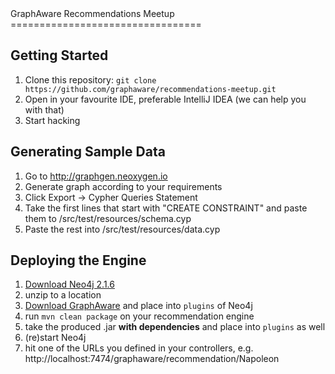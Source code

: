 <a name="top"/>
GraphAware Recommendations Meetup
=================================

Getting Started
---------------

1) Clone this repository: `git clone https://github.com/graphaware/recommendations-meetup.git`
2) Open in your favourite IDE, preferable IntelliJ IDEA (we can help you with that)
3) Start hacking

Generating Sample Data
----------------------

1) Go to http://graphgen.neoxygen.io
2) Generate graph according to your requirements
3) Click Export -> Cypher Queries Statement
4) Take the first lines that start with "CREATE CONSTRAINT" and paste them to /src/test/resources/schema.cyp
5) Paste the rest into /src/test/resources/data.cyp

Deploying the Engine
--------------------

1) [Download Neo4j 2.1.6](http://neo4j.com/download-thanks/?edition=community&release=2.1.6&flavour=unix)
2) unzip to a location
3) [Download GraphAware](http://graphaware.com/downloads/graphaware-server-community-all-2.1.6.27.jar) and place into `plugins` of Neo4j
4) run `mvn clean package` on your recommendation engine
5) take the produced .jar **with dependencies** and place into `plugins` as well
6) (re)start Neo4j
7) hit one of the URLs you defined in your controllers, e.g. http://localhost:7474/graphaware/recommendation/Napoleon

